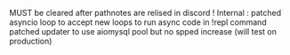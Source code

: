 MUST be cleared after pathnotes are relised in discord !
Internal :
patched asyncio loop to accept new loops to run async code in !repl command
patched updater to use aiomysql pool but no spped increase (will test on production)